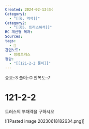 ```yaml
---
Created: 2024-02-13(화)
Category1:
  - "[[6. 역학]]"
Category2:
  - "[[05. 트러스해석]]"
RC 계산형 목차: 
Sources: 
tags:
  - 🧮
관련노트:
  - 정정트러스
정답:
  - "[[121-2-2 풀이]]"
---
```

중요::3
풀이::O
반복도::7
#  121-2-2

트러스의 부재력을 구하시오

![[Pasted image 20230618182634.png]]